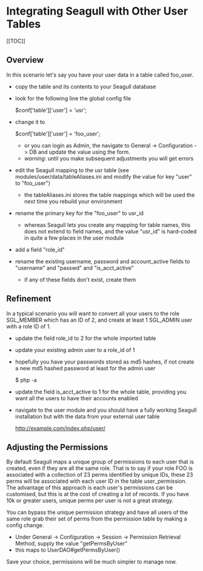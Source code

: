 <!-- Name: Modules/User/IntegratingWithOtherProjects -->
<!-- Version: 3 -->
<!-- Last-Modified: 2008/06/05 10:35:30 -->
<!-- Author: demian -->
# Integrating Seagull with Other User Tables
[[TOC]]
## Overview
In this scenario let's say you have your user data in a table called foo_user.

 * copy the table and its contents to your Seagull database
 * look for the following line the global config file

    $conf['table']['user'] = 'usr';
 * change it to

    $conf['table']['user'] = 'foo_user';
   * or you can login as Admin, the navigate to General -> Configuration -> DB and update the value using the form.  
   * *warning*: until you make subsequent adjustments you will get errors
 * edit the Seagull mapping to the usr table (see modules/user/data/tableAliases.ini and modify the value for key "user" to "foo_user")
   * the tableAliases.ini stores the table mappings which will be used the next time you rebuild your environment
 * rename the primary key for the "foo_user" to usr_id
   * whereas Seagull lets you create any mapping for table names, this does not extend to field names, and the value "usr_id" is hard-coded in quite a few places in the user module
 * add a field "role_id"
 * rename the existing username, password and account_active fields to "username" and "passwd" and "is_acct_active"
   * if any of these fields don't exist, create them
 
## Refinement
In a typical scenario you will want to convert all your users to the role SGL_MEMBER which has an ID of 2, and create at least 1 SGL_ADMIN user with a role ID of 1.
 * update the field role_id to 2 for the whole imported table
 * update your existing admin user to a role_id of 1
 * hopefully you have your passwords stored as md5 hashes, if not create a new md5 hashed password at least for the admin user

    $ php -a
    > <?php
    > echo md5('my new password');
 * update the field is_acct_active to 1 for the whole table, providing you want all the users to have their accounts enabled
 * navigate to the user module and you should have a fully working Seagull installation but with the data from your external user table

    http://example.com/index.php/user/

## Adjusting the Permissions
By default Seagull maps a unique group of permissions to each user that is created, even if they are all the same role.  That is to say if your role FOO is associated with a collection of 23 perms identified by unique IDs, these 23 perms will be associated with each user ID in the table user_permission.  The advantage of this approach is each user's permissions can be customised, but this is at the cost of creating a lot of records.  If you have 10k or greater users, unique perms per user is not a great strategy.

You can bypass the unique permission strategy and have all users of the same role grab their set of perms from the permission table by making a config change.
 * Under General -> Configuration -> Session -> Permission Retrieval Method, supply the value "getPermsByUser"
 * this maps to UserDAO#getPermsByUser()

Save your choice, permissions will be much simpler to manage now.

